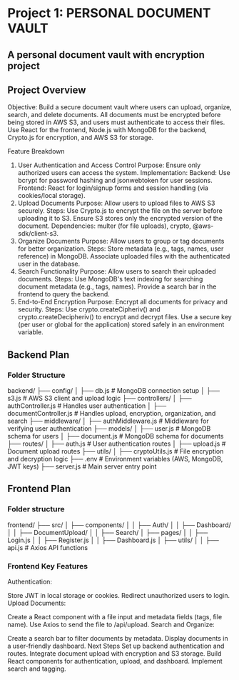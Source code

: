 # Project 1: PERSONAL DOCUMENT VAULT

## A personal document vault with encryption project

## Project Overview
Objective: Build a secure document vault where users can upload, organize, search, and delete documents. All documents must be encrypted before being stored in AWS S3, and users must authenticate to access their files. Use React for the frontend, Node.js with MongoDB for the backend, Crypto.js for encryption, and AWS S3 for storage.

Feature Breakdown
1. User Authentication and Access Control
Purpose: Ensure only authorized users can access the system.
Implementation:
Backend: Use bcrypt for password hashing and jsonwebtoken for user sessions.
Frontend: React for login/signup forms and session handling (via cookies/local storage).
2. Upload Documents
Purpose: Allow users to upload files to AWS S3 securely.
Steps:
Use Crypto.js to encrypt the file on the server before uploading it to S3.
Ensure S3 stores only the encrypted version of the document.
Dependencies: multer (for file uploads), crypto, @aws-sdk/client-s3.
3. Organize Documents
Purpose: Allow users to group or tag documents for better organization.
Steps:
Store metadata (e.g., tags, names, user reference) in MongoDB.
Associate uploaded files with the authenticated user in the database.
4. Search Functionality
Purpose: Allow users to search their uploaded documents.
Steps:
Use MongoDB's text indexing for searching document metadata (e.g., tags, names).
Provide a search bar in the frontend to query the backend.
5. End-to-End Encryption
Purpose: Encrypt all documents for privacy and security.
Steps:
Use crypto.createCipheriv() and crypto.createDecipheriv() to encrypt and decrypt files.
Use a secure key (per user or global for the application) stored safely in an environment variable.

## Backend Plan

### Folder Structure

backend/
├── config/
│   ├── db.js            # MongoDB connection setup
│   ├── s3.js            # AWS S3 client and upload logic
├── controllers/
│   ├── authController.js      # Handles user authentication
│   ├── documentController.js  # Handles upload, encryption, organization, and search
├── middleware/
│   ├── authMiddleware.js  # Middleware for verifying user authentication
├── models/
│   ├── user.js            # MongoDB schema for users
│   ├── document.js        # MongoDB schema for documents
├── routes/
│   ├── auth.js            # User authentication routes
│   ├── upload.js          # Document upload routes
├── utils/
│   ├── cryptoUtils.js     # File encryption and decryption logic
├── .env                  # Environment variables (AWS, MongoDB, JWT keys)
├── server.js             # Main server entry point

## Frontend Plan
### Folder structure
frontend/
├── src/
│   ├── components/
│   │   ├── Auth/
│   │   ├── Dashboard/
│   │   ├── DocumentUpload/
│   │   ├── Search/
│   ├── pages/
│   │   ├── Login.js
│   │   ├── Register.js
│   │   ├── Dashboard.js
│   ├── utils/
│   │   ├── api.js # Axios API functions


### Frontend Key Features
Authentication:

Store JWT in local storage or cookies.
Redirect unauthorized users to login.
Upload Documents:

Create a React component with a file input and metadata fields (tags, file name).
Use Axios to send the file to /api/upload.
Search and Organize:

Create a search bar to filter documents by metadata.
Display documents in a user-friendly dashboard.
Next Steps
Set up backend authentication and routes.
Integrate document upload with encryption and S3 storage.
Build React components for authentication, upload, and dashboard.
Implement search and tagging.
